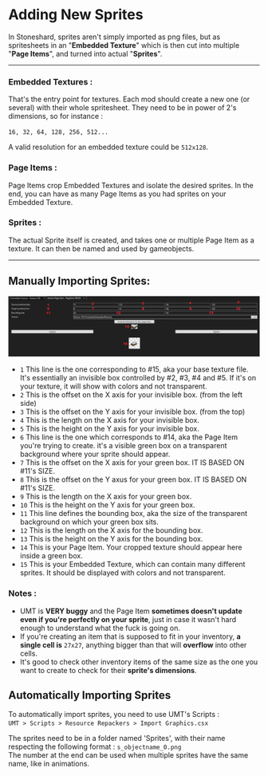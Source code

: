 # Adding New Sprites

In Stoneshard, sprites aren't simply imported as png files, but as spritesheets in an "**Embedded Texture**" which is then cut into multiple "**Page Items**", and turned into actual "**Sprites**".

---

### Embedded Textures :

That's the entry point for textures. Each mod should create a new one (or several) with their whole spritesheet. They need to be in power of 2's dimensions, so for instance :

`16, 32, 64, 128, 256, 512...`

A valid resolution for an embedded texture could be `512x128`.

### Page Items :

Page Items crop Embedded Textures and isolate the desired sprites.
In the end, you can have as many Page Items as you had sprites on your Embedded Texture.

### Sprites :

The actual Sprite itself is created, and takes one or multiple Page Item as a texture.
It can then be named and used by gameobjects.

---

## Manually Importing Sprites:

![Texture Importer](../img/texture_importer.png "The Fucking Texture Importer")

- `1` This line is the one corresponding to #15, aka your base texture file. It's essentially an invisible box controlled by #2, #3, #4 and #5. If it's on your texture, it will show with colors and not transparent.
- `2` This is the offset on the X axis for your invisible box. (from the left side)
- `3` This is the offset on the Y axis for your invisible box. (from the top)
- `4` This is the length on the X axis for your invisible box.
- `5` This is the height on the Y axis for your invisible box.
- `6` This line is the one which corresponds to #14, aka the Page Item you're trying to create. it's a visible green box on a transparent background where your sprite should appear.
- `7` This is the offset on the X axis for your green box. IT IS BASED ON #11's SIZE.
- `8` This is the offset on the Y axus for your green box. IT IS BASED ON #11's SIZE.
- `9` This is the length on the X axis for your green box.
- `10` This is the height on the Y axis for your green box.
- `11` This line defines the bounding box, aka the size of the transparent background on which your green box sits.
- `12` This is the length on the X axis for the bounding box.
- `13` This is the height on the Y axis for the bounding box.
- `14` This is your Page Item. Your cropped texture should appear here inside a green box.
- `15` This is your Embedded Texture, which can contain many different sprites. It should be displayed with colors and not transparent.

### Notes :

- UMT is **VERY buggy** and the Page Item **sometimes doesn't update even if you're perfectly on your sprite**, just in case it wasn't hard enough to understand what the fuck is going on.
- If you're creating an item that is supposed to fit in your inventory, **a single cell is** `27x27`, anything bigger than that will **overflow** into other cells.
- It's good to check other inventory items of the same size as the one you want to create to check for their **sprite's dimensions**.

## Automatically Importing Sprites

To automatically import sprites, you need to use UMT's Scripts :  
`UMT > Scripts > Resource Repackers > Import Graphics.csx`

The sprites need to be in a folder named 'Sprites', with their name respecting the following format : `s_objectname_0.png`  
The number at the end can be used when multiple sprites have the same name, like in animations.
